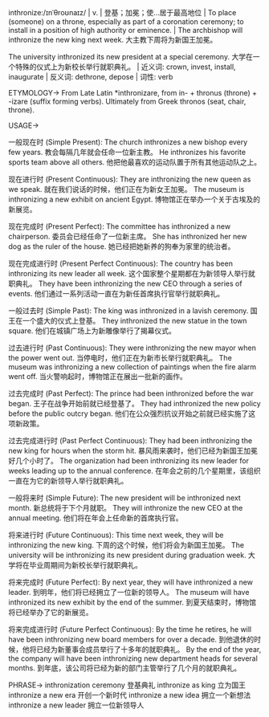 inthronize:/ɪnˈθroʊnaɪz/ | v. | 登基；加冕；使…居于最高地位 | To place (someone) on a throne, especially as part of a coronation ceremony; to install in a position of high authority or eminence. |  The archbishop will inthronize the new king next week.  大主教下周将为新国王加冕。

The university inthronized its new president at a special ceremony.  大学在一个特殊的仪式上为新校长举行就职典礼。 | 近义词: crown, invest, install, inaugurate | 反义词: dethrone, depose | 词性: verb

ETYMOLOGY->
From Late Latin *inthronizare, from in- + thronus (throne) + -izare (suffix forming verbs). Ultimately from Greek thronos (seat, chair, throne).

USAGE->

一般现在时 (Simple Present):
The church inthronizes a new bishop every few years.  教会每隔几年就会任命一位新主教。
He inthronizes his favorite sports team above all others.  他把他最喜欢的运动队置于所有其他运动队之上。


现在进行时 (Present Continuous):
They are inthronizing the new queen as we speak.  就在我们说话的时候，他们正在为新女王加冕。
The museum is inthronizing a new exhibit on ancient Egypt.  博物馆正在举办一个关于古埃及的新展览。


现在完成时 (Present Perfect):
The committee has inthronized a new chairperson. 委员会已经任命了一位新主席。
She has inthronized her new dog as the ruler of the house. 她已经把她新养的狗奉为家里的统治者。


现在完成进行时 (Present Perfect Continuous):
The country has been inthronizing its new leader all week.  这个国家整个星期都在为新领导人举行就职典礼。
They have been inthronizing the new CEO through a series of events. 他们通过一系列活动一直在为新任首席执行官举行就职典礼。


一般过去时 (Simple Past):
The king was inthronized in a lavish ceremony. 国王在一个盛大的仪式上登基。
They inthronized the new statue in the town square. 他们在城镇广场上为新雕像举行了揭幕仪式。


过去进行时 (Past Continuous):
They were inthronizing the new mayor when the power went out.  当停电时，他们正在为新市长举行就职典礼。
The museum was inthronizing a new collection of paintings when the fire alarm went off.  当火警响起时，博物馆正在展出一批新的画作。


过去完成时 (Past Perfect):
The prince had been inthronized before the war began.  王子在战争开始前就已经登基了。
They had inthronized the new policy before the public outcry began. 他们在公众强烈抗议开始之前就已经实施了这项新政策。


过去完成进行时 (Past Perfect Continuous):
They had been inthronizing the new king for hours when the storm hit.  暴风雨来袭时，他们已经为新国王加冕好几个小时了。
The organization had been inthronizing its new leader for weeks leading up to the annual conference. 在年会之前的几个星期里，该组织一直在为它的新领导人举行就职典礼。


一般将来时 (Simple Future):
The new president will be inthronized next month. 新总统将于下个月就职。
They will inthronize the new CEO at the annual meeting. 他们将在年会上任命新的首席执行官。


将来进行时 (Future Continuous):
This time next week, they will be inthronizing the new king.  下周的这个时候，他们将会为新国王加冕。
The university will be inthronizing its new president during graduation week. 大学将在毕业周期间为新校长举行就职典礼。


将来完成时 (Future Perfect):
By next year, they will have inthronized a new leader.  到明年，他们将已经拥立了一位新的领导人。
The museum will have inthronized its new exhibit by the end of the summer.  到夏天结束时，博物馆将已经举办了它的新展览。


将来完成进行时 (Future Perfect Continuous):
By the time he retires, he will have been inthronizing new board members for over a decade.  到他退休的时候，他将已经为新董事会成员举行了十多年的就职典礼。
By the end of the year, the company will have been inthronizing new department heads for several months.  到年底，该公司将已经为新的部门主管举行了几个月的就职典礼。


PHRASE->
inthronization ceremony  登基典礼
inthronize as king  立为国王
inthronize a new era  开创一个新时代
inthronize a new idea  拥立一个新想法
inthronize a new leader  拥立一位新领导人
